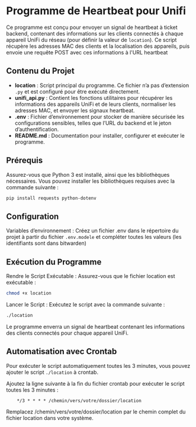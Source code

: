 # Programme de Heartbeat pour Unifi

Ce programme est conçu pour envoyer un signal de heartbeat à ticket backend, contenant des informations sur les clients connectés à chaque appareil UniFi du réseau (pour définir la valeur de `location`). Ce script récupère les adresses MAC des clients et la localisation des appareils, puis envoie une requête POST avec ces informations à l'URL heartbeat

## Contenu du Projet

- **location** : Script principal du programme. Ce fichier n’a pas d’extension `.py` et est configuré pour être exécuté directement.
- **unifi_api.py** : Contient les fonctions utilitaires pour récupérer les informations des appareils UniFi et de leurs clients, normaliser les adresses MAC, et envoyer les signaux heartbeat.
- **.env** : Fichier d’environnement pour stocker de manière sécurisée les configurations sensibles, telles que l’URL du backend et le jeton d’authentification.
- **README.md** : Documentation pour installer, configurer et exécuter le programme.

## Prérequis

Assurez-vous que Python 3 est installé, ainsi que les bibliothèques nécessaires. Vous pouvez installer les bibliothèques requises avec la commande suivante :

```bash
pip install requests python-dotenv
``` 
## Configuration

Variables d’environnement : Créez un fichier .env dans le répertoire du projet à partir du fichier `.env.modele`  et compléter toutes les valeurs (les identifiants sont dans bitwarden)


## Exécution du Programme

Rendre le Script Exécutable : Assurez-vous que le fichier location est exécutable :

```bash
chmod +x location
```

Lancer le Script : Exécutez le script avec la commande suivante :

```bash
./location
```

Le programme enverra un signal de heartbeat contenant les informations des clients connectés pour chaque appareil UniFi.

## Automatisation avec Crontab

Pour exécuter le script automatiquement toutes les 3 minutes, vous pouvez ajouter le script `./location` à crontab.


Ajoutez la ligne suivante à la fin du fichier crontab pour exécuter le script toutes les 3 minutes :

```crontab
    */3 * * * * /chemin/vers/votre/dossier/location
```

Remplacez /chemin/vers/votre/dossier/location par le chemin complet du fichier location dans votre système.

